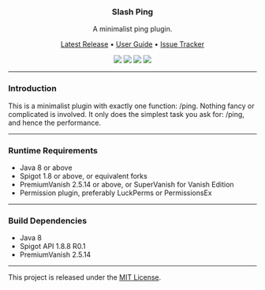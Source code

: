 <h3 align="center">Slash Ping</h3>
<p align="center">A minimalist ping plugin.</p>

<p align="center">
    <a href="https://github.com/denniemok/Slash-Ping/releases">Latest Release</a> •
    <a href="https://github.com/denniemok/Slash-Ping/wiki">User Guide</a> •
    <a href="https://github.com/denniemok/Slash-Ping/issues">Issue Tracker</a>
</p>

<p align="center">
    <img src="https://img.shields.io/badge/Version-1.0.1-green"> <img src="https://img.shields.io/badge/Spigot-1.8+-lightgrey"> <img src="https://img.shields.io/badge/License-MIT-blue"> <img src="https://img.shields.io/badge/Language-Java-yellow">
</p>

<hr>

### Introduction
This is a minimalist plugin with exactly one function: /ping. Nothing fancy or complicated is involved. It only does the simplest task you ask for: /ping, and hence the performance. <br>

<hr>

### Runtime Requirements
- Java 8 or above
- Spigot 1.8 or above, or equivalent forks
- PremiumVanish 2.5.14 or above, or SuperVanish for Vanish Edition
- Permission plugin, preferably LuckPerms or PermissionsEx <br>

<hr>

### Build Dependencies
- Java 8
- Spigot API 1.8.8 R0.1
- PremiumVanish 2.5.14 <br>

<hr>

This project is released under the [MIT License](https://opensource.org/license/mit/).


